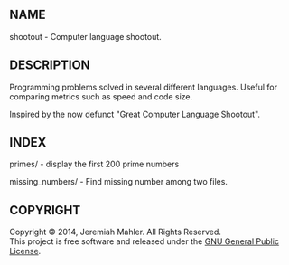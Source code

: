 
NAME
----

shootout - Computer language shootout.

DESCRIPTION
-----------

Programming problems solved in several different languages.
Useful for comparing metrics such as speed and code size.

Inspired by the now defunct "Great Computer Language Shootout".

INDEX
-----

  primes/ - display the first 200 prime numbers

  missing_numbers/ - Find missing number among two files.

COPYRIGHT
---------

Copyright &copy; 2014, Jeremiah Mahler.  All Rights Reserved.<br>
This project is free software and released under
the [GNU General Public License][gpl].

 [gpl]: http://www.gnu.org/licenses/gpl.html


